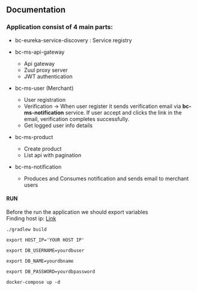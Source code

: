 ## Documentation

### Application consist of 4 main parts:

* bc-eureka-service-discovery : Service registry 
* bc-ms-api-gateway <br/>
  - Api gateway
  - Zuul proxy server 
  - JWT authentication

* bc-ms-user (Merchant)
  - User registration
  - Verification -> When user register it sends verification email via <b>bc-ms-notification</b> service. If user accept and clicks the link in the email, verification completes successfully.
  - Get logged user info details
* bc-ms-product
  - Create product
  - List api with pagination

* bc-ms-notification
  - Produces and Consumes notification and sends email to merchant users 
  
#### RUN  
Before the run the application we should export variables </br>
Finding host ip: [Link](https://linuxize.com/post/how-to-set-and-list-environment-variables-in-linux/)
```shell
./gradlew build

export HOST_IP='YOUR HOST IP' 

export DB_USERNAME=yourdbuser

export DB_NAME=yourdbname

export DB_PASSWORD=yourdbpassword

docker-compose up -d
```

